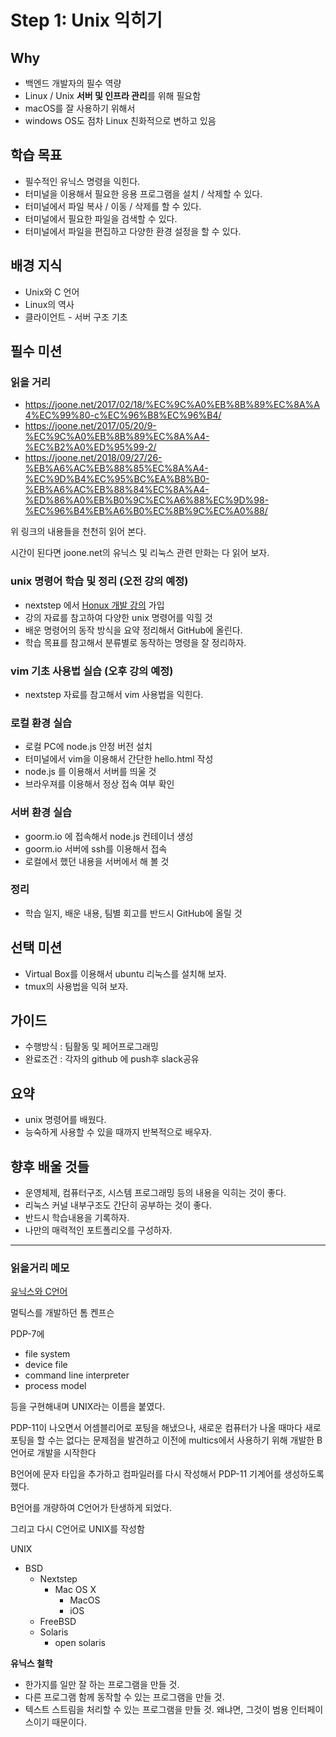 # Step 1: Unix 익히기

## Why

- 백엔드 개발자의 필수 역량
- Linux / Unix **서버 및 인프라 관리**를 위해 필요함
- macOS를 잘 사용하기 위해서
- windows OS도 점차 Linux 친화적으로 변하고 있음

## 학습 목표

- 필수적인 유닉스 명령을 익힌다.
- 터미널을 이용해서 필요한 응용 프로그램을 설치 / 삭제할 수 있다.
- 터미널에서 파일 복사 / 이동 / 삭제를 할 수 있다.
- 터미널에서 필요한 파일을 검색할 수 있다.
- 터미널에서 파일을 편집하고 다양한 환경 설정을 할 수 있다.

## 배경 지식

- Unix와 C 언어
- Linux의 역사
- 클라이언트 - 서버 구조 기초

## 필수 미션

### 읽을 거리

- <https://joone.net/2017/02/18/%EC%9C%A0%EB%8B%89%EC%8A%A4%EC%99%80-c%EC%96%B8%EC%96%B4/>
- <https://joone.net/2017/05/20/9-%EC%9C%A0%EB%8B%89%EC%8A%A4-%EC%B2%A0%ED%95%99-2/>
- <https://joone.net/2018/09/27/26-%EB%A6%AC%EB%88%85%EC%8A%A4-%EC%9D%B4%EC%95%BC%EA%B8%B0-%EB%A6%AC%EB%88%84%EC%8A%A4-%ED%86%A0%EB%B0%9C%EC%A6%88%EC%9D%98-%EC%96%B4%EB%A6%B0%EC%8B%9C%EC%A0%88/>

위 링크의 내용들을 천천히 읽어 본다.

시간이 된다면 joone.net의 유닉스 및 리눅스 관련 만화는 다 읽어 보자.

### unix 명령어 학습 및 정리 (오전 강의 예정)

- nextstep 에서 [Honux 개발 강의](https://nextstep.camp/courses/-L2cMnFCFTpljar9VDKf) 가입
- 강의 자료를 참고하여 다양한 unix 명령어를 익힐 것
- 배운 명령어의 동작 방식을 요약 정리해서 GitHub에 올린다.
- 학습 목표를 참고해서 분류별로 동작하는 명령을 잘 정리하자.

### vim 기초 사용법 실습 (오후 강의 예정)

- nextstep 자료를 참고해서 vim 사용법을 익힌다.

### 로컬 환경 실습

- 로컬 PC에 node.js 안정 버전 설치
- 터미널에서 vim을 이용해서 간단한 hello.html 작성
- node.js 를 이용해서 서버를 띄울 것
- 브라우져를 이용해서 정상 접속 여부 확인

### 서버 환경 실습

- goorm.io 에 접속해서 node.js 컨테이너 생성
- goorm.io 서버에 ssh를 이용해서 접속
- 로컬에서 했던 내용을 서버에서 해 볼 것

### 정리

- 학습 일지, 배운 내용, 팀별 회고를 반드시 GitHub에 올릴 것

## 선택 미션

- Virtual Box를 이용해서 ubuntu 리눅스를 설치해 보자.
- tmux의 사용법을 익혀 보자.

## 가이드

- 수행방식 : 팀활동 및 페어프로그래밍
- 완료조건 : 각자의 github 에 push후 slack공유

## 요약

- unix 명령어를 배웠다.
- 능숙하게 사용할 수 있을 때까지 반복적으로 배우자.

## 향후 배울 것들

- 운영체제, 컴퓨터구조, 시스템 프로그래밍 등의 내용을 익히는 것이 좋다.
- 리눅스 커널 내부구조도 간단히 공부하는 것이 좋다.
- 반드시 학습내용을 기록하자.
- 나만의 매력적인 포트폴리오를 구성하자.





----

### 읽을거리 메모

[유닉스와 C언어](https://joone.net/2017/02/18/%EC%9C%A0%EB%8B%89%EC%8A%A4%EC%99%80-c%EC%96%B8%EC%96%B4/)

멀틱스를 개발하던 톰 켄프슨

PDP-7에

- file system
- device file
- command line interpreter
- process model

등을 구현해내며 UNIX라는 이름을 붙였다.



PDP-11이 나오면서 어셈블리어로 포팅을 해냈으나, 새로운 컴퓨터가 나올 때마다 새로 포팅을 할 수는 없다는 문제점을 발견하고 이전에 multics에서 사용하기 위해 개발한 B언어로 개발을 시작한다

B언어에 문자 타입을 추가하고 컴파일러를 다시 작성해서 PDP-11 기계어를 생성하도록 했다.



B언어를 개량하여 C언어가 탄생하게 되었다.

그리고 다시 C언어로 UNIX를 작성함



UNIX

- BSD
  - Nextstep
    - Mac OS X
      - MacOS
      - iOS
  - FreeBSD
  - Solaris
    - open solaris



**유닉스 철학**

- 한가지를 일만 잘 하는 프로그램을 만들 것.
- 다른 프로그램 함께 동작할 수 있는 프로그램을 만들 것.
- 텍스트 스트림을 처리할 수 있는 프로그램을 만들 것. 왜냐면, 그것이 범용 인터페이스이기 때문이다.









